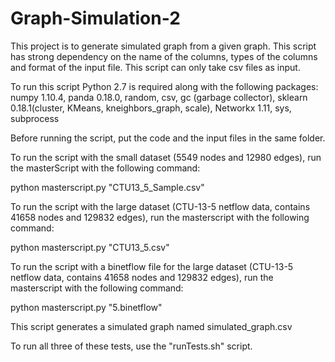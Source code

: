 # Graph-Simulation-2
This project is to generate simulated graph from a given graph. This script has strong dependency on the name of the columns, types of the columns and format of the input file. This script can only take csv files as input.

To run this script Python 2.7 is required along with the following packages: numpy 1.10.4, panda 0.18.0, random, csv, gc (garbage collector), sklearn 0.18.1(cluster, KMeans, kneighbors_graph, scale), Networkx 1.11, sys, subprocess 

Before running the script, put the code and the input files in the same folder.	

To run the script with the small dataset (5549 nodes and 12980 edges), run the masterScript with the following command:
	
  python masterscript.py "CTU13_5_Sample.csv"

To run the script with the large dataset (CTU-13-5 netflow data, contains 41658 nodes and 129832 edges), run the masterscript with the following command:
	
  python masterscript.py "CTU13_5.csv"
  
  To run the script with a binetflow file for the large dataset (CTU-13-5 netflow data, contains 41658 nodes and 129832 edges), run the masterscript with the following command:
	
  python masterscript.py "5.binetflow"
	
  This script generates a simulated graph named simulated_graph.csv
  
  To run all three of these tests, use the "runTests.sh" script.

